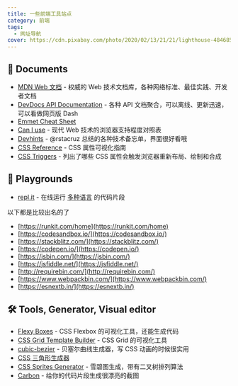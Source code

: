 ```yaml
---
title: 一些前端工具站点
category: 前端
tags:
  - 网址导航
cover: https://cdn.pixabay.com/photo/2020/02/13/21/21/lighthouse-4846854_960_720.jpg
---
```



## 📙 Documents

* [MDN Web 文档](https://developer.mozilla.org/zh-CN/docs/Web) - 权威的 Web 技术文档库，各种网络标准、最佳实践、开发者文档
* [DevDocs API Documentation](https://devdocs.io/) - 各种 API 文档聚合，可以离线、更新迅速，可以看做网页版 Dash
* [Emmet Cheat Sheet](https://docs.emmet.io/cheat-sheet/)
* [Can I use](https://caniuse.com/) - 现代 Web 技术的浏览器支持程度对照表
* [Devhints](https://devhints.io/) - @rstacruz 总结的各种技术备忘单，界面很好看哦
* [CSS Reference](https://cssreference.io/) - CSS 属性可视化指南
* [CSS Triggers](https://csstriggers.com/) - 列出了哪些 CSS 属性会触发浏览器重新布局、绘制和合成

## 🎨 Playgrounds

* [repl.it](https://repl.it/) - 在线运行 [多种语言](https://repl.it/languages) 的代码片段

以下都是比较出名的了

* [https://runkit.com/home](https://runkit.com/home)
* [https://codesandbox.io/](https://codesandbox.io/)
* [https://stackblitz.com/](https://stackblitz.com/)
* [https://codepen.io/](https://codepen.io/)
* [https://jsbin.com/](https://jsbin.com/)
* [https://jsfiddle.net/](https://jsfiddle.net/)
* [http://requirebin.com/](http://requirebin.com/)
* [https://www.webpackbin.com/](https://www.webpackbin.com/)
* [https://esnextb.in/](https://esnextb.in/)

## 🛠 Tools, Generator, Visual editor

* [Flexy Boxes](http://the-echoplex.net/flexyboxes/) - CSS Flexbox 的可视化工具，还能生成代码
* [CSS Grid Template Builder](https://codepen.io/anthonydugois/full/RpYBmy/) - CSS Grid 的可视化工具
* [cubic-bezier](http://cubic-bezier.com/) - 贝塞尔曲线生成器，写 CSS 动画的时候很实用
* [CSS 三角形生成器](https://leekoho.github.io/)
* [CSS Sprites Generator](https://www.toptal.com/developers/css/sprite-generator) - 雪碧图生成，带有二叉树排列算法
* [Carbon](https://carbon.now.sh) - 给你的代码片段生成很漂亮的截图
